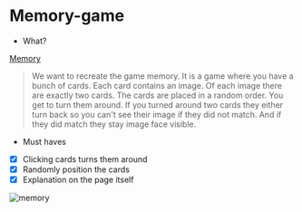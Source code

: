 # Memory-game

- What?

[Memory](https://tinevancorenland.github.io/Memory-game/)

> We want to recreate the game memory. It is a game where you have a bunch of cards. Each card contains an image. Of each image there are exactly two cards. The cards are placed in a random order. You get to turn them around. If you turned around two cards they either turn back so you can't see their image if they did not match. And if they did match they stay image face visible.

- Must haves

- [x] Clicking cards turns them around
- [x] Randomly position the cards
- [x] Explanation on the page itself

![memory](https://media.giphy.com/media/3GnCVaJAGhfJ6/giphy.gif)